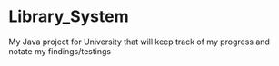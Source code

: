 # Library_System
 My Java project for University that will keep track of my progress and notate my findings/testings
